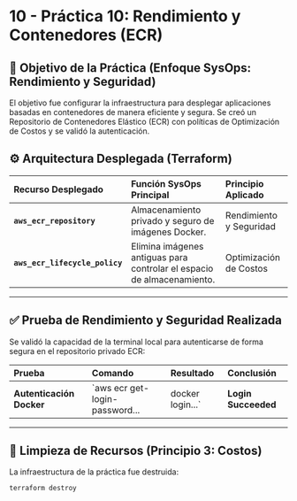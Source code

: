 # 10 - Práctica 10: Rendimiento y Contenedores (ECR)

## 🎯 Objetivo de la Práctica (Enfoque SysOps: Rendimiento y Seguridad)

El objetivo fue configurar la infraestructura para desplegar aplicaciones basadas en contenedores de manera eficiente y segura. Se creó un Repositorio de Contenedores Elástico (ECR) con políticas de Optimización de Costos y se validó la autenticación.

## ⚙️ Arquitectura Desplegada (Terraform)

| Recurso Desplegado | Función SysOps Principal | Principio Aplicado |
| :--- | :--- | :--- |
| **`aws_ecr_repository`** | Almacenamiento privado y seguro de imágenes Docker. | Rendimiento y Seguridad |
| **`aws_ecr_lifecycle_policy`** | Elimina imágenes antiguas para controlar el espacio de almacenamiento. | Optimización de Costos |

---

## ✅ Prueba de Rendimiento y Seguridad Realizada

Se validó la capacidad de la terminal local para autenticarse de forma segura en el repositorio privado ECR:

| Prueba | Comando | Resultado | Conclusión |
| :--- | :--- | :--- | :--- |
| **Autenticación Docker** | `aws ecr get-login-password... | docker login...` | **Login Succeeded** | **ÉXITO** Se confirmó que la CLI de AWS, mediante IAM, puede obtener un token de autenticación para Docker, garantizando un flujo de trabajo seguro y eficiente para los contenedores. |

---

## 🧹 Limpieza de Recursos (Principio 3: Costos)

La infraestructura de la práctica fue destruida:

```bash
terraform destroy
